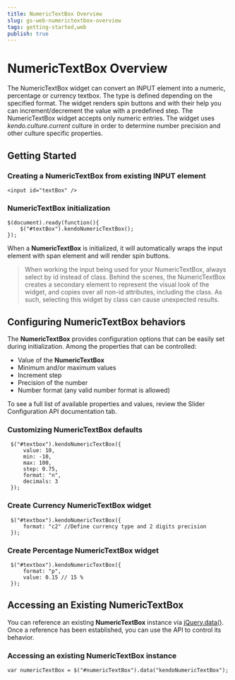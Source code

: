 ```yaml
---
title: NumericTextBox Overview
slug: gs-web-numerictextbox-overview
tags: getting-started,web
publish: true
---
```


# NumericTextBox Overview

The NumericTextBox widget can convert an INPUT element into a numeric, percentage or currency textbox.
The type is defined depending on the specified format. The widget renders spin buttons and with their help you can
increment/decrement the value with a predefined step. The NumericTextBox widget accepts only numeric entries.
The widget uses _kendo.culture.current_ culture in order to determine number precision and other culture
specific properties.


## Getting Started

### Creating a NumericTextBox from existing INPUT element

    <input id="textBox" />

### NumericTextBox initialization

    $(document).ready(function(){
        $("#textBox").kendoNumericTextBox();
    });

When a **NumericTextBox** is initialized, it will automatically
wraps the input element with span element and will render spin
buttons.

> When working the input being used for your NumericTextBox, always select by id instead of class. Behind the scenes, the NumericTextBox creates a secondary element to represent the visual look of the widget, and copies over all non-id attributes, including the class. As such, selecting this widget by class can cause unexpected results.

## Configuring NumericTextBox behaviors


The **NumericTextBox** provides configuration options that can be
easily set during initialization. Among the properties that can be
controlled:


*   Value of the **NumericTextBox**
*   Minimum and/or maximum values
*   Increment step
*   Precision of the number
*   Number format (any valid number format is allowed)



To see a full list of available properties and values, review the
Slider Configuration API documentation tab.

### Customizing NumericTextBox defaults

     $("#textbox").kendoNumericTextBox({
         value: 10,
         min: -10,
         max: 100,
         step: 0.75,
         format: "n",
         decimals: 3
     });



### Create Currency NumericTextBox widget

     $("#textbox").kendoNumericTextBox({
         format: "c2" //Define currency type and 2 digits precision
     });



### Create Percentage NumericTextBox widget

     $("#textbox").kendoNumericTextBox({
         format: "p",
         value: 0.15 // 15 %
     });

## Accessing an Existing NumericTextBox


You can reference an existing **NumericTextBox** instance via
[jQuery.data()](http://api.jquery.com/jQuery.data/).
Once a reference has been established, you can use the API to control
its behavior.

### Accessing an existing NumericTextBox instance

    var numericTextBox = $("#numericTextBox").data("kendoNumericTextBox");


